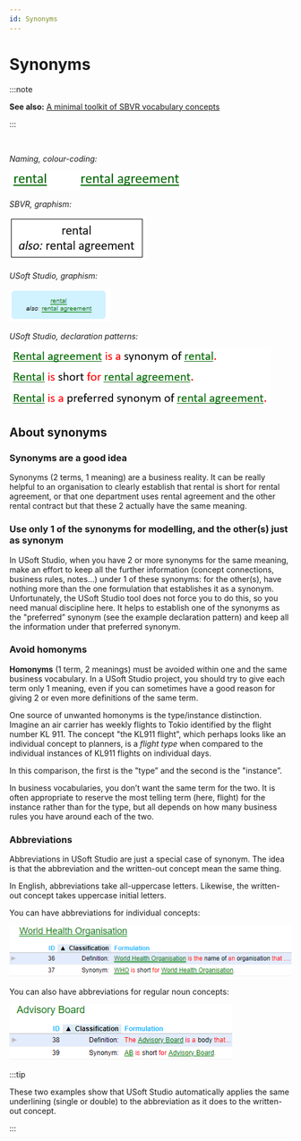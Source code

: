 ```yaml
---
id: Synonyms
---
```


# Synonyms


:::note

**See also:** [A minimal toolkit of SBVR vocabulary concepts](/Business_rules/Vocabulary_concepts/A_minimal_toolkit_of_SBVR_vocabulary_concepts.md)

:::

 

*Naming, colour-coding:*

![](./assets/245fe98c-dcf2-459f-856f-ecba71e9462c.png)

*SBVR, graphism:*

![](./assets/dbc5d83d-610a-4132-853a-8e6783fb435b.png)

*USoft Studio, graphism:*

![](./assets/fa8d2423-69f5-489c-88ec-823857e3e286.png)

*USoft Studio, declaration patterns:*

![](./assets/f4371df1-1012-468c-aa28-c8cca57adb47.png)

## About synonyms

### Synonyms are a good idea

Synonyms (2 terms, 1 meaning) are a business reality. It can be really helpful to an organisation to clearly establish that rental is short for rental agreement, or that one department uses rental agreement and the other rental contract but that these 2 actually have the same meaning.

### Use only 1 of the synonyms for modelling, and the other(s) just as synonym

In USoft Studio, when you have 2 or more synonyms for the same meaning, make an effort to keep all the further information (concept connections, business rules, notes...) under 1 of these synonyms: for the other(s), have nothing more than the one formulation that establishes it as a synonym. Unfortunately, the USoft Studio tool does not force you to do this, so you need manual discipline here. It helps to establish one of the synonyms as the "preferred” synonym (see the example declaration pattern) and keep all the information under that preferred synonym.

### Avoid homonyms

**Homonyms** (1 term, 2 meanings) must be avoided within one and the same business vocabulary. In a USoft Studio project, you should try to give each term only 1 meaning, even if you can sometimes have a good reason for giving 2 or even more definitions of the same term.

One source of unwanted homonyms is the type/instance distinction. Imagine an air carrier has weekly flights to Tokio identified by the flight number KL 911. The concept "the KL911 flight”, which perhaps looks like an individual concept to planners, is a *flight type* when compared to the individual instances of KL911 flights on individual days.

In this comparison, the first is the "type” and the second is the "instance”.

In business vocabularies, you don’t want the same term for the two. It is often appropriate to reserve the most telling term (here, flight) for the instance rather than for the type, but all depends on how many business rules you have around each of the two.

### Abbreviations

Abbreviations in USoft Studio are just a special case of synonym. The idea is that the abbreviation and the written-out concept mean the same thing.

In English, abbreviations take all-uppercase letters. Likewise, the written-out concept takes uppercase initial letters.

You can have abbreviations for individual concepts:

![](./assets/d3e2da65-353b-4843-8829-27cb8be587fc.png)

You can also have abbreviations for regular noun concepts:

![](./assets/087b50e6-a3ca-47b4-acc1-363ac9cf6a12.png)


:::tip

These two examples show that USoft Studio automatically applies the same underlining (single or double) to the abbreviation as it does to the written-out concept.

:::
